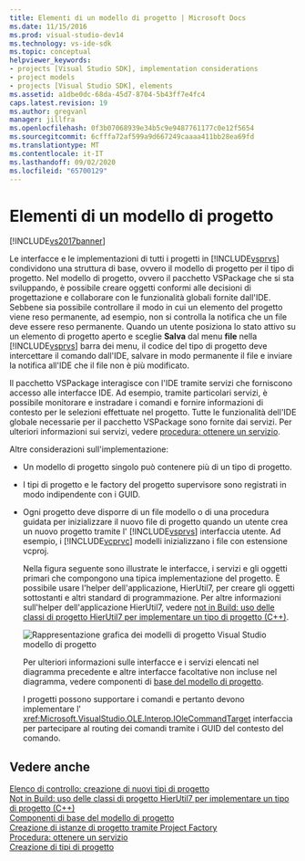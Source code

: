 ```yaml
---
title: Elementi di un modello di progetto | Microsoft Docs
ms.date: 11/15/2016
ms.prod: visual-studio-dev14
ms.technology: vs-ide-sdk
ms.topic: conceptual
helpviewer_keywords:
- projects [Visual Studio SDK], implementation considerations
- project models
- projects [Visual Studio SDK], elements
ms.assetid: a1dbe0dc-68da-45d7-8704-5b43ff7e4fc4
caps.latest.revision: 19
ms.author: gregvanl
manager: jillfra
ms.openlocfilehash: 0f3b07068939e34b5c9e9487761177c0e12f5654
ms.sourcegitcommit: 6cfffa72af599a9d667249caaaa411bb28ea69fd
ms.translationtype: MT
ms.contentlocale: it-IT
ms.lasthandoff: 09/02/2020
ms.locfileid: "65700129"
---
```

# <a name="elements-of-a-project-model"></a>Elementi di un modello di progetto
[!INCLUDE[vs2017banner](../../includes/vs2017banner.md)]

Le interfacce e le implementazioni di tutti i progetti in [!INCLUDE[vsprvs](../../includes/vsprvs-md.md)] condividono una struttura di base, ovvero il modello di progetto per il tipo di progetto. Nel modello di progetto, ovvero il pacchetto VSPackage che si sta sviluppando, è possibile creare oggetti conformi alle decisioni di progettazione e collaborare con le funzionalità globali fornite dall'IDE. Sebbene sia possibile controllare il modo in cui un elemento del progetto viene reso permanente, ad esempio, non si controlla la notifica che un file deve essere reso permanente. Quando un utente posiziona lo stato attivo su un elemento di progetto aperto e sceglie **Salva** dal menu **file** nella [!INCLUDE[vsprvs](../../includes/vsprvs-md.md)] barra dei menu, il codice del tipo di progetto deve intercettare il comando dall'IDE, salvare in modo permanente il file e inviare la notifica all'IDE che il file non è più modificato.  
  
 Il pacchetto VSPackage interagisce con l'IDE tramite servizi che forniscono accesso alle interfacce IDE. Ad esempio, tramite particolari servizi, è possibile monitorare e instradare i comandi e fornire informazioni di contesto per le selezioni effettuate nel progetto. Tutte le funzionalità dell'IDE globale necessarie per il pacchetto VSPackage sono fornite dai servizi. Per ulteriori informazioni sui servizi, vedere [procedura: ottenere un servizio](../../extensibility/how-to-get-a-service.md).  
  
 Altre considerazioni sull'implementazione:  
  
- Un modello di progetto singolo può contenere più di un tipo di progetto.  
  
- I tipi di progetto e le factory del progetto supervisore sono registrati in modo indipendente con i GUID.  
  
- Ogni progetto deve disporre di un file modello o di una procedura guidata per inizializzare il nuovo file di progetto quando un utente crea un nuovo progetto tramite l' [!INCLUDE[vsprvs](../../includes/vsprvs-md.md)] interfaccia utente. Ad esempio, i [!INCLUDE[vcprvc](../../includes/vcprvc-md.md)] modelli inizializzano i file con estensione vcproj.  
  
  Nella figura seguente sono illustrate le interfacce, i servizi e gli oggetti primari che compongono una tipica implementazione del progetto. È possibile usare l'helper dell'applicazione, HierUtil7, per creare gli oggetti sottostanti e altri standard di programmazione. Per altre informazioni sull'helper dell'applicazione HierUtil7, vedere [not in Build: uso delle classi di progetto HierUtil7 per implementare un tipo di progetto (C++)](https://msdn.microsoft.com/a5c16a09-94a2-46ef-87b5-35b815e2f346).  
  
  ![Rappresentazione grafica dei modelli di progetto Visual Studio](../../extensibility/internals/media/vsprojectmodel.gif "vsProjectModel")  
  modello di progetto  
  
  Per ulteriori informazioni sulle interfacce e i servizi elencati nel diagramma precedente e altre interfacce facoltative non incluse nel diagramma, vedere componenti di [base del modello di progetto](../../extensibility/internals/project-model-core-components.md).  
  
  I progetti possono supportare i comandi e pertanto devono implementare l' <xref:Microsoft.VisualStudio.OLE.Interop.IOleCommandTarget> interfaccia per partecipare al routing dei comandi tramite i GUID del contesto del comando.  
  
## <a name="see-also"></a>Vedere anche  
 [Elenco di controllo: creazione di nuovi tipi di progetto](../../extensibility/internals/checklist-creating-new-project-types.md)   
 [Not in Build: uso delle classi di progetto HierUtil7 per implementare un tipo di progetto (C++)](https://msdn.microsoft.com/a5c16a09-94a2-46ef-87b5-35b815e2f346)   
 [Componenti di base del modello di progetto](../../extensibility/internals/project-model-core-components.md)   
 [Creazione di istanze di progetto tramite Project Factory](../../extensibility/internals/creating-project-instances-by-using-project-factories.md)   
 [Procedura: ottenere un servizio](../../extensibility/how-to-get-a-service.md)   
 [Creazione di tipi di progetto](../../extensibility/internals/creating-project-types.md)
